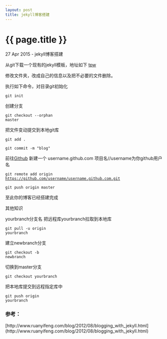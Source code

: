 ```yaml
---
layout: post
title: jekyll博客搭建
---
```


{{ page.title }}
================

<p class="meta">27 Apr 2015 - jekyll博客搭建</p>

从git下载一个现有的jekyll模板，地址如下
[tpw](https://github.com/mojombo/tpw/)

修改文件夹，改成自己的信息以及把不必要的文件删除。

执行如下命令，对目录git初始化

<code class="language-javascript">git init</code>

创建分支

<code class="language-javascript">git checkout --orphan master</code>

把文件变动提交到本地git库

<code class="language-javascript">git add .</code>

<code class="language-javascript">git commit -m "blog"</code>

前往[Github](https://github.com) 新建一个 username.github.com 项目名//username为你github用户名

<code class="language-javascript">git remote add origin https://github.com/username/username.github.com.git</code>

<code class="language-javascript">git push origin master</code>

至此你的博客已经搭建完成


其他知识

yourbranch分支名 把远程库yourbranch拉取到本地库

<code class="language-javascript">git pull -u origin yourbranch</code>

建立newbranch分支 

<code class="language-javascript">git checkout -b newbranch</code>

切换到master分支

<code class="language-javascript">git checkout yourbranch</code>

把本地库提交到远程指定库中

<code class="language-javascript">git push origin yourbranch</code>

<h3>参考：</h3>
[http://www.ruanyifeng.com/blog/2012/08/blogging_with_jekyll.html](http://www.ruanyifeng.com/blog/2012/08/blogging_with_jekyll.html)

